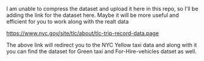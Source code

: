 I am unable to compress the dataset and upload it here in this repo, so I'll be adding the link for the dataset here. Maybe it will be more useful and efficient for you to work along with the realt data

https://www.nyc.gov/site/tlc/about/tlc-trip-record-data.page

The above link will redirect you to the NYC Yellow taxi data and along with it you can find the dataset for Green taxi and For-Hire-vehicles datset as well.
